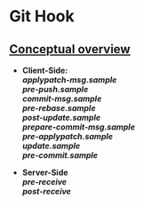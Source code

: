# Git Hook

## [Conceptual overview](https://www.atlassian.com/git/tutorials/git-hooks)

- **Client-Side:**  
  **_applypatch-msg.sample_**  
  **_pre-push.sample_**  
  **_commit-msg.sample_**  
  **_pre-rebase.sample_**  
  **_post-update.sample_**  
  **_prepare-commit-msg.sample_**  
  **_pre-applypatch.sample_**  
  **_update.sample_**  
  **_pre-commit.sample_**

- **Server-Side**  
  **_pre-receive_**  
  **_post-receive_**
